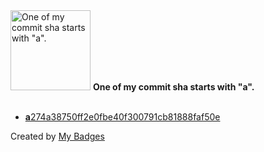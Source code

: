 <img src="https://github.com/my-badges/my-badges/blob/master/src/all-badges/abc-commit/a-commit.png?raw=true" alt="One of my commit sha starts with &quot;a&quot;." title="One of my commit sha starts with &quot;a&quot;." width="128">
<strong>One of my commit sha starts with &quot;a&quot;.</strong>
<br><br>

- <a href="https://github.com/crazylady2004/synology/commit/a274a38750ff2e0fbe40f300791cb81888faf50e"><strong>a</strong>274a38750ff2e0fbe40f300791cb81888faf50e</a>


Created by <a href="https://github.com/my-badges/my-badges">My Badges</a>